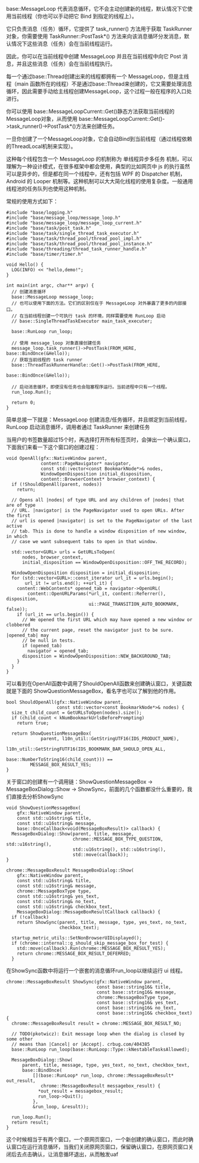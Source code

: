 base::MessageLoop 代表消息循环，它不会主动创建新的线程，默认情况下它使用当前线程（你也可以手动把它 Bind 到指定的线程上）。

它只负责消息（任务）循环，它提供了 task_runner() 方法用于获取 TaskRunner 对象，你需要使用 TaskRunner::PostTask*() 方法来向该消息循环分发消息，默认情况下这些消息（任务）会在当前线程运行。

因此，你可以在当前线程中创建 MessageLoop 并且在当前线程中向它 Post 消息，并且这些消息（任务）会在当前线程执行。

每一个通过base::Thread创建出来的线程都拥有一个 MessageLoop，但是主线程（main 函数所在的线程）不是通过base::Thread来创建的，它又需要处理消息循环，因此需要手动给主线程创建MessageLoop，这个过程一般在程序的入口处进行。

你可以使用 base::MessageLoopCurrent::Get()静态方法获取当前线程的MessageLoop对象，从而使用 base::MessageLoopCurrent::Get()->task_runner()->PostTask*()方法来创建任务。

一旦你创建了一个MessageLoop对象，它会自动Bind到当前线程（通过线程依赖的ThreadLocal机制来实现）。

这种每个线程包含一个 MessageLoop 的机制称为 单线程异步多任务 机制，可以理解为一种设计模式，在很多框架中都会使用，典型的比如网页中 js 的执行虽然可以是异步的，但是都在同一个线程中，还有包括 WPF 的 Dispatcher 机制，Android 的 Looper 机制等。这种机制可以大大简化线程的使用复杂度。一般通用线程池的任务队列也使用这种机制。

常规的使用方式如下：
```
#include "base/logging.h"
#include "base/message_loop/message_loop.h"
#include "base/message_loop/message_loop_current.h"
#include "base/task/post_task.h"
#include "base/task/single_thread_task_executor.h"
#include "base/task/thread_pool/thread_pool_impl.h"
#include "base/task/thread_pool/thread_pool_instance.h"
#include "base/threading/thread_task_runner_handle.h"
#include "base/timer/timer.h"

void Hello() {
  LOG(INFO) << "hello,demo!";
}

int main(int argc, char** argv) {
  // 创建消息循环
  base::MessageLoop message_loop;
  // 也可以使用下面的方法。它们的区别仅在于 MessageLoop 对外暴露了更多的内部接口。
  // 在当前线程创建一个可执行 task 的环境，同样需要使用 RunLoop 启动
  // base::SingleThreadTaskExecutor main_task_executer;

  base::RunLoop run_loop;

  // 使用 message_loop 对象直接创建任务
  message_loop.task_runner()->PostTask(FROM_HERE, base::BindOnce(&Hello));
  // 获取当前线程的 task runner
  base::ThreadTaskRunnerHandle::Get()->PostTask(FROM_HERE,
                                                base::BindOnce(&Hello));

  // 启动消息循环，即使没有任务也会阻塞程序运行。当前进程中只有一个线程。
  run_loop.Run();

  return 0;
}

```


简单总接一下就是：MessageLoop 创建消息/任务循环，并且绑定到当前线程，RunLoop 启动消息循环，调用者通过 TaskRunner 来创建任务

当用户的书签数量超过15个时，再选择打开所有标签页时，会弹出一个确认窗口，下面我们来看一下这个窗口的创建过程：
```
void OpenAll(gfx::NativeWindow parent,
             content::PageNavigator* navigator,
             const std::vector<const BookmarkNode*>& nodes,
             WindowOpenDisposition initial_disposition,
             content::BrowserContext* browser_context) {
  if (!ShouldOpenAll(parent, nodes))
    return;

  // Opens all |nodes| of type URL and any children of |nodes| that are of type
  // URL. |navigator| is the PageNavigator used to open URLs. After the first
  // url is opened |navigator| is set to the PageNavigator of the last active
  // tab. This is done to handle a window disposition of new window, in which
  // case we want subsequent tabs to open in that window.

  std::vector<GURL> urls = GetURLsToOpen(
      nodes, browser_context,
      initial_disposition == WindowOpenDisposition::OFF_THE_RECORD);

  WindowOpenDisposition disposition = initial_disposition;
  for (std::vector<GURL>::const_iterator url_it = urls.begin();
       url_it != urls.end(); ++url_it) {
    content::WebContents* opened_tab = navigator->OpenURL(
        content::OpenURLParams(*url_it, content::Referrer(), disposition,
                               ui::PAGE_TRANSITION_AUTO_BOOKMARK, false));
    if (url_it == urls.begin()) {
      // We opened the first URL which may have opened a new window or clobbered
      // the current page, reset the navigator just to be sure. |opened_tab| may
      // be null in tests.
      if (opened_tab)
        navigator = opened_tab;
      disposition = WindowOpenDisposition::NEW_BACKGROUND_TAB;
    }
  }
}
```
可以看到在OpenAll函数中调用了ShouldOpenAll函数来创建确认窗口，关键函数就是下面的
ShowQuestionMessageBox，看名字也可以了解到他的作用。
```
bool ShouldOpenAll(gfx::NativeWindow parent,
                   const std::vector<const BookmarkNode*>& nodes) {
  size_t child_count = GetURLsToOpen(nodes).size();
  if (child_count < kNumBookmarkUrlsBeforePrompting)
    return true;

  return ShowQuestionMessageBox(
             parent, l10n_util::GetStringUTF16(IDS_PRODUCT_NAME),
             l10n_util::GetStringFUTF16(IDS_BOOKMARK_BAR_SHOULD_OPEN_ALL,
                                        base::NumberToString16(child_count))) ==
         MESSAGE_BOX_RESULT_YES;
}
```

关于窗口的创建有一个调用链：ShowQuestionMessageBox -> MessageBoxDialog::Show -> ShowSync，前面的几个函数都没什么重要的，我们直接去分析ShowSync

```
void ShowQuestionMessageBox(
    gfx::NativeWindow parent,
    const std::u16string& title,
    const std::u16string& message,
    base::OnceCallback<void(MessageBoxResult)> callback) {
  MessageBoxDialog::Show(parent, title, message,
                         chrome::MESSAGE_BOX_TYPE_QUESTION, std::u16string(),
                         std::u16string(), std::u16string(),
                         std::move(callback));
}
```

```
chrome::MessageBoxResult MessageBoxDialog::Show(
    gfx::NativeWindow parent,
    const std::u16string& title,
    const std::u16string& message,
    chrome::MessageBoxType type,
    const std::u16string& yes_text,
    const std::u16string& no_text,
    const std::u16string& checkbox_text,
    MessageBoxDialog::MessageBoxResultCallback callback) {
  if (!callback)
    return ShowSync(parent, title, message, type, yes_text, no_text,
                    checkbox_text);

  startup_metric_utils::SetNonBrowserUIDisplayed();
  if (chrome::internal::g_should_skip_message_box_for_test) {
    std::move(callback).Run(chrome::MESSAGE_BOX_RESULT_YES);
    return chrome::MESSAGE_BOX_RESULT_DEFERRED;
  }
```

在ShowSync函数中将运行一个嵌套的消息循环run_loop以继续运行 ui 线程。
```
chrome::MessageBoxResult ShowSync(gfx::NativeWindow parent,
                                  const base::string16& title,
                                  const base::string16& message,
                                  chrome::MessageBoxType type,
                                  const base::string16& yes_text,
                                  const base::string16& no_text,
                                  const base::string16& checkbox_text) {
  chrome::MessageBoxResult result = chrome::MESSAGE_BOX_RESULT_NO;

  // TODO(pkotwicz): Exit message loop when the dialog is closed by some other
  // means than |Cancel| or |Accept|. crbug.com/404385
  base::RunLoop run_loop(base::RunLoop::Type::kNestableTasksAllowed);

  MessageBoxDialog::Show(
      parent, title, message, type, yes_text, no_text, checkbox_text,
      base::BindOnce(
          [](base::RunLoop* run_loop, chrome::MessageBoxResult* out_result,
             chrome::MessageBoxResult messagebox_result) {
            *out_result = messagebox_result;
            run_loop->Quit();
          },
          &run_loop, &result));

  run_loop.Run();
  return result;
}
```

这个时候相当于有两个窗口，一个原网页窗口，一个新创建的确认窗口，而此时确认窗口在运行消息循环，当我们关闭原网页窗口，保留确认窗口，在原网页窗口关闭后去点击确认，让消息循环退出，从而触发uaf